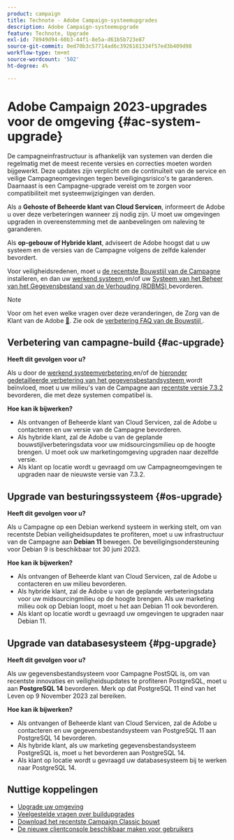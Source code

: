 ```yaml
---
product: campaign
title: Technote - Adobe Campaign-systeemupgrades
description: Adobe Campaign-systeemupgrade
feature: Technote, Upgrade
exl-id: 78949d94-60b3-44f1-8e5a-d61b5b723e87
source-git-commit: 0ed70b3c57714ad6c3926181334f57ed3b409d98
workflow-type: tm+mt
source-wordcount: '502'
ht-degree: 4%

---
```


# Adobe Campaign 2023-upgrades voor de omgeving {#ac-system-upgrade}

De campagneinfrastructuur is afhankelijk van systemen van derden die regelmatig met de meest recente versies en correcties moeten worden bijgewerkt. Deze updates zijn verplicht om de continuïteit van de service en veilige Campagneomgevingen tegen beveiligingsrisico&#39;s te garanderen. Daarnaast is een Campagne-upgrade vereist om te zorgen voor compatibiliteit met systeemwijzigingen van derden.

Als a **Gehoste of Beheerde klant van Cloud Servicen**, informeert de Adobe u over deze verbeteringen wanneer zij nodig zijn. U moet uw omgevingen upgraden in overeenstemming met de aanbevelingen om naleving te garanderen.

Als **op-gebouw of Hybride klant**, adviseert de Adobe hoogst dat u uw systeem en de versies van de Campagne volgens de zelfde kalender bevordert.

Voor veiligheidsredenen, moet u [ de recentste Bouwstijl van de Campagne ](#ac-upgrade) installeren, en dan uw [ werkend systeem ](#os-upgrade) en/of uw [ Systeem van het Beheer van het Gegevensbestand van de Verhouding (RDBMS) ](#pg-upgrade) bevorderen.

>[!NOTE]
>
>Voor om het even welke vragen over deze veranderingen, de Zorg van de Klant van de Adobe [&#128279;](https://helpx.adobe.com/nl/enterprise/admin-guide.html/enterprise/using/support-for-experience-cloud.ug.html). Zie ook de [ verbetering FAQ van de Bouwstijl ](../../platform/using/faq-build-upgrade.md).
>

## Verbetering van campagne-build {#ac-upgrade}

**Heeft dit gevolgen voor u?**

Als u door de [ werkend systeemverbetering ](#os-upgrade) en/of de [ hieronder gedetailleerde verbetering van het gegevensbestandsysteem ](#pg-upgrade) wordt beïnvloed, moet u uw milieu&#39;s van de Campagne aan [ recentste versie 7.3.2 ](../../rn/using/latest-release.md#release-7-3-2) bevorderen, die met deze systemen compatibel is.

**Hoe kan ik bijwerken?**

* Als ontvangen of Beheerde klant van Cloud Servicen, zal de Adobe u contacteren en uw versie van de Campagne bevorderen.
* Als hybride klant, zal de Adobe u van de geplande bouwstijlverbeteringsdata voor uw midsourcingsmilieu op de hoogte brengen. U moet ook uw marketingomgeving upgraden naar dezelfde versie.
* Als klant op locatie wordt u gevraagd om uw Campagneomgevingen te upgraden naar de nieuwste versie van 7.3.2.


## Upgrade van besturingssysteem {#os-upgrade}

**Heeft dit gevolgen voor u?**

Als u Campagne op een Debian werkend systeem in werking stelt, om van recentste Debian veiligheidsupdates te profiteren, moet u uw infrastructuur van de Campagne aan **Debian 11** bewegen. De beveiligingsondersteuning voor Debian 9 is beschikbaar tot 30 juni 2023.

**Hoe kan ik bijwerken?**

* Als ontvangen of Beheerde klant van Cloud Servicen, zal de Adobe u contacteren en uw milieu bevorderen.
* Als hybride klant, zal de Adobe u van de geplande verbeteringsdata voor uw midsourcingmilieu op de hoogte brengen. Als uw marketing milieu ook op Debian loopt, moet u het aan Debian 11 ook bevorderen.
* Als klant op locatie wordt u gevraagd uw omgevingen te upgraden naar Debian 11.

## Upgrade van databasesysteem {#pg-upgrade}

**Heeft dit gevolgen voor u?**

Als uw gegevensbestandsysteem voor Campagne PostSQL is, om van recentste innovaties en veiligheidsupdates te profiteren PostgreSQL, moet u aan **PostgreSQL 14** bevorderen. Merk op dat PostgreSQL 11 eind van het Leven op 9 November 2023 zal bereiken.

**Hoe kan ik bijwerken?**

* Als ontvangen of Beheerde klant van Cloud Servicen, zal de Adobe u contacteren en uw gegevensbestandsysteem van PostgreSQL 11 aan PostgreSQL 14 bevorderen.
* Als hybride klant, als uw marketing gegevensbestandsysteem PostgreSQL is, moet u het bevorderen aan PostgreSQL 14.
* Als klant op locatie wordt u gevraagd uw databasesysteem bij te werken naar PostgreSQL 14.


## Nuttige koppelingen

* [Upgrade uw omgeving](../../production/using/build-upgrade.md)
* [Veelgestelde vragen over buildupgrades](../../platform/using/faq-build-upgrade.md)
* [ Download het recentste Campaign Classic bouwt ](https://experience.adobe.com/#/downloads/content/software-distribution/en/campaign.html)
* [De nieuwe clientconsole beschikbaar maken voor gebruikers](../../installation/using/client-console-availability-for-windows.md)
